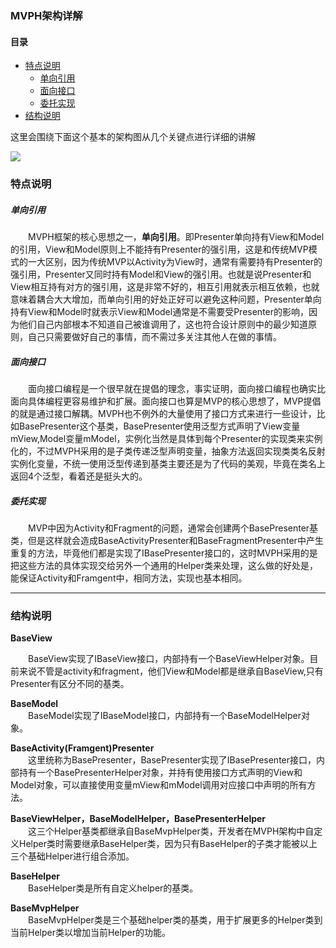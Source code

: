 ###  MVPH架构详解
#### 目录
* [特点说明](#特点说明)
  + [单向引用](#单向引用)
  + [面向接口](#面向接口)
  + [委托实现](#委托实现)
* [结构说明](#结构说明)

这里会围绕下面这个基本的架构图从几个关键点进行详细的讲解

![](https://raw.githubusercontent.com/AcgnCodeMonkey/MVPLibrary/master/file/架构图1.png)

### 特点说明
#####  单向引用
&emsp;&emsp;MVPH框架的核心思想之一，**单向引用**。即Presenter单向持有View和Model的引用，View和Model原则上不能持有Presenter的强引用，这是和传统MVP模式的一大区别，因为传统MVP以Activity为View时，通常有需要持有Presenter的强引用，Presenter又同时持有Model和View的强引用。也就是说Presenter和View相互持有对方的强引用，这是非常不好的，相互引用就表示相互依赖，也就意味着耦合大大增加，而单向引用的好处正好可以避免这种问题，Presenter单向持有View和Model时就表示View和Model通常是不需要受Presenter的影响，因为他们自己内部根本不知道自己被谁调用了，这也符合设计原则中的最少知道原则，自己只需要做好自己的事情，而不需过多关注其他人在做的事情。

##### 面向接口
&emsp;&emsp;面向接口编程是一个很早就在提倡的理念，事实证明，面向接口编程也确实比面向具体编程更容易维护和扩展。面向接口也算是MVP的核心思想了，MVP提倡的就是通过接口解耦。MVPH也不例外的大量使用了接口方式来进行一些设计，比如BasePresenter这个基类，BasePresenter使用泛型方式声明了View变量mView,Model变量mModel，实例化当然是具体到每个Presenter的实现类来实例化的，不过MVPH采用的是子类传递泛型声明变量，抽象方法返回实现类类名反射实例化变量，不统一使用泛型传递到基类主要还是为了代码的美观，毕竟在类名上返回4个泛型，看着还是挺头大的。

##### 委托实现
&emsp;&emsp;MVP中因为Activity和Fragment的问题，通常会创建两个BasePresenter基类，但是这样就会造成BaseActivityPresenter和BaseFragmentPresenter中产生重复的方法，毕竟他们都是实现了IBasePresenter接口的，这时MVPH采用的是把这些方法的具体实现交给另外一个通用的Helper类来处理，这么做的好处是，能保证Activity和Framgent中，相同方法，实现也基本相同。

---

### 结构说明

**BaseView**<br>

&emsp;&emsp;BaseView实现了IBaseView接口，内部持有一个BaseViewHelper对象。目前来说不管是activity和fragment，他们View和Model都是继承自BaseView,只有Presenter有区分不同的基类。

**BaseModel**<br>
&emsp;&emsp;BaseModel实现了IBaseModel接口，内部持有一个BaseModelHelper对象。

**BaseActivity(Framgent)Presenter**<br>
&emsp;&emsp;这里统称为BasePresenter，BasePresenter实现了IBasePresenter接口，内部持有一个BasePresenterHelper对象，并持有使用接口方式声明的View和Model对象，可以直接使用变量mView和mModel调用对应接口中声明的所有方法。

**BaseViewHelper，BaseModelHelper，BasePresenterHelper**<br>
&emsp;&emsp;这三个Helper基类都继承自BaseMvpHelper类，开发者在MVPH架构中自定义Helper类时需要继承BaseHelper类，因为只有BaseHelper的子类才能被以上三个基础Helper进行组合添加。

**BaseHelper**<br>
&emsp;&emsp;BaseHelper类是所有自定义helper的基类。

**BaseMvpHelper**<br>
&emsp;&emsp;BaseMvpHelper类是三个基础helper类的基类，用于扩展更多的Helper类到当前Helper类以增加当前Helper的功能。
